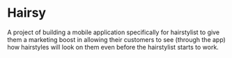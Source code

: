 # Hairsy
A project of building a mobile application specifically for hairstylist to give them a marketing boost in allowing their customers to see (through the app) how hairstyles will look on them even before the hairstylist starts to work. 
